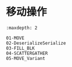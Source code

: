 # 移动操作

```{toctree}
:maxdepth: 2

01-MOVE 
02-DeserializeSerialize 
03-FILL_BLK 
04-SCATTERGATHER 
05-MOVE_Variant

```

